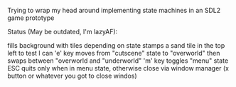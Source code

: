 Trying to wrap my head around implementing state machines in an SDL2 game prototype

Status (May be outdated, I'm lazyAF):

fills background with tiles depending on state
stamps a sand tile in the top left to test I can
'e' key moves from "cutscene" state to "overworld" then swaps between "overworld and "underworld"
'm' key toggles "menu" state
ESC quits only when in menu state, otherwise close via window manager (x button or whatever you got to close windos)
